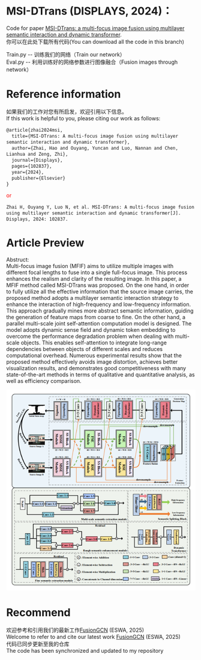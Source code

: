 # MSI-DTrans (DISPLAYS, 2024)：
Code for paper [MSI-DTrans: a multi-focus image fusion using multilayer semantic interaction and dynamic transformer](https://www.sciencedirect.com/science/article/abs/pii/S0141938224002014).  
你可以在此处下载所有代码(You can download all the code in this branch)  
  
Train.py -- 训练我们的网络（Train our network）  
Eval.py -- 利用训练好的网络参数进行图像融合（Fusion images through network）
  
# Reference information  
如果我们的工作对您有所启发，欢迎引用以下信息。  
If this work is helpful to you, please citing our work as follows:  
  
```  
@article{zhai2024msi,
  title={MSI-DTrans: A multi-focus image fusion using multilayer semantic interaction and dynamic transformer},  
  author={Zhai, Hao and Ouyang, Yuncan and Luo, Nannan and Chen, Lianhua and Zeng, Zhi},  
  journal={Displays},  
  pages={102837},  
  year={2024},  
  publisher={Elsevier}  
}
```
  
<p style="color:red">or</p>
  
```  
Zhai H, Ouyang Y, Luo N, et al. MSI-DTrans: A multi-focus image fusion using multilayer semantic interaction and dynamic transformer[J]. Displays, 2024: 102837.  
```  
  
# Article Preview  
Abstruct:  
Multi-focus image fusion (MFIF) aims to utilize multiple images with different focal lengths to fuse into a single full-focus image. This process enhances the realism and clarity of the resulting image. In this paper, a MFIF method called MSI-DTrans was proposed. On the one hand, in order to fully utilize all the effective information that the source image carries, the proposed method adopts a multilayer semantic interaction strategy to enhance the interaction of high-frequency and low-frequency information. This approach gradually mines more abstract semantic information, guiding the generation of feature maps from coarse to fine. On the other hand, a parallel multi-scale joint self-attention computation model is designed. The model adopts dynamic sense field and dynamic token embedding to overcome the performance degradation problem when dealing with multi-scale objects. This enables self-attention to integrate long-range dependencies between objects of different scales and reduces computational overhead. Numerous experimental results show that the proposed method effectively avoids image distortion, achieves better visualization results, and demonstrates good competitiveness with many state-of-the-art methods in terms of qualitative and quantitative analysis, as well as efficiency comparison.  


<div align="center">
  <img src="figs/network.jpg"/>
</div>
  
# Recommend  
  
欢迎参考和引用我们的最新工作[FusionGCN](https://www.sciencedirect.com/science/article/pii/S0957417424025326) (ESWA, 2025)  
Welcome to refer to and cite our latest work [FusionGCN](https://www.sciencedirect.com/science/article/pii/S0957417424025326) (ESWA, 2025)  
代码已同步更新至我的仓库  
The code has been synchronized and updated to my repository

